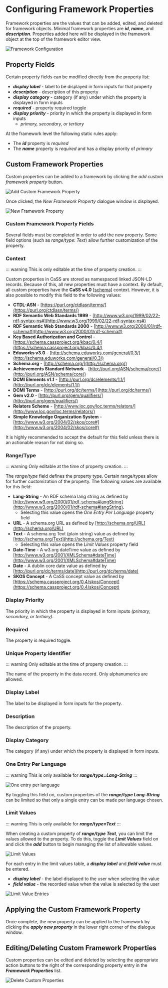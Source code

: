 
# Configuring Framework Properties

Framework properties are the values that can be added, edited, and deleted for framework objects. Minimal framework properties are ***id***, ***name***, and ***description***. Properties added here will be displayed in the framework object at the top of the framework editor view.

![Framework Configuration](/v1.5/authoring/framework-properties.png)

## Property Fields

Certain property fields can be modified directly from the property list:

- ***display label*** - label to be displayed in form inputs for that property
- ***description*** - description of this property
- ***display category*** - category (if any) under which the property is displayed in form inputs
- ***required*** - property required toggle
- ***display priority*** - priority in which the property is displayed in form inputs
    - *primary, secondary, or tertiary*

At the framework level the following static rules apply:

- The ***id*** property is *required*
- The ***name*** property is *required* and has a display priority of *primary*

## Custom Framework Properties

Custom properties can be added to a framework by clicking the _add custom framework property_ button.

![Add Custom Framework Property](/v1.5/authoring/add-custom-framework-property.png)

Once clicked, the _New Framework Property_ dialogue window is displayed.

![New Framework Property](/v1.5/authoring/new-framework-property.png)

### Custom Framework Property Fields

Several fields must be completed in order to add the new property. Some field options (such as _range/type: Text_) allow further customization of the property.

### Context

::: warning
This is only editable at the time of property creation.
:::

Custom properties in CaSS are stored as namespaced linked JSON-LD records. Because of this, all new properties must have a context. By default, all custom properties have the **CaSS v4.0** [\[schema\]](https://schema.cassproject.org/0.4/) context. However, it is also possible to modify this field to the following values:

- **CTDL-ASN** - [https://purl.org/ctdlasn/terms/](https://purl.org/ctdlasn/terms/)
- **RDF Semantic Web Standards 1999** - [http://www.w3.org/1999/02/22-rdf-syntax-ns#](http://www.w3.org/1999/02/22-rdf-syntax-ns#)
- **RDF Semantic Web Standards 2000** - [http://www.w3.org/2000/01/rdf-schema#](http://www.w3.org/2000/01/rdf-schema#)
- **Key Based Authorization and Control** - [https://schema.cassproject.org/kbac/0.4/](https://schema.cassproject.org/kbac/0.4/)
- **Eduworks v3.0** - [http://schema.eduworks.com/general/0.3/](http://schema.eduworks.com/general/0.3/)
- **Schema.org** - [http://schema.org/](http://schema.org/)
- **Achievements Standard Network** - [http://purl.org/ASN/schema/core/](http://purl.org/ASN/schema/core/)
- **DCMI Elements v1.1** - [http://purl.org/dc/elements/1.1/](http://purl.org/dc/elements/1.1/)
- **DCMI Terms** - [http://purl.org/dc/terms/](http://purl.org/dc/terms/)
- **Gem v2.0** - [http://purl.org/gem/qualifiers/](http://purl.org/gem/qualifiers/)
- **Relators Scheme** - [http://www.loc.gov/loc.terms/relators/](http://www.loc.gov/loc.terms/relators/)
- **Simple Knowledge Organization System** - [http://www.w3.org/2004/02/skos/core#](http://www.w3.org/2004/02/skos/core#)

It is highly recommended to accept the default for this field unless there is an actionable reason for not doing so.

### Range/Type

::: warning
Only editable at the time of property creation.
:::

The _range/type_ field defines the property type. Certain range/types allow for further customization of the property. The following values are available for this field:

- **Lang-String** - An RDF schema lang string as defined by [http://www.w3.org/2000/01/rdf-schema#langString](http://www.w3.org/2000/01/rdf-schema#langString).
  - Selecting this value opens the _One Entry Per Language_ property field
- **URL** - A schema.org URL as defined by [http://schema.org/URL](http://schema.org/URL)
- **Text** - A schema.org Text (plain string) value as defined by [http://schema.org/Text](http://schema.org/Text)
  - Selecting this value opens the _Limit Values_ property field
- **Date-Time** - A w3.org dateTime value as defined by [http://www.w3.org/2001/XMLSchema#dateTime](http://www.w3.org/2001/XMLSchema#dateTime)
- **Date** - A dublin core date value as defined by [http://purl.org/dc/terms/date](http://purl.org/dc/terms/date)
- **SKOS Concept** - A CaSS concept value as defined by [https://schema.cassproject.org/0.4/skos/Concept](https://schema.cassproject.org/0.4/skos/Concept)

### Display Priority

The priority in which the property is displayed in form inputs *(primary, secondary, or tertiary)*.

### Required

The property is required toggle.

### Unique Property Identifier

::: warning
Only editable at the time of property creation.
:::

The name of the property in the data record. Only alphanumerics are allowed.

### Display Label

The label to be displayed in form inputs for the property.

### Description

The description of the property.

### Display Category

The category (if any) under which the property is displayed in form inputs.

### One Entry Per Language

::: warning
This is only available for ***range/type=Lang-String***
:::

![One entry per language](/v1.5/authoring/one-entry-per-language.png)

By toggling this field on, custom properties of the ***range/type Lang-String*** can be limited so that only a single entry can be made per language chosen.

### Limit Values

::: warning
This is only available for ***range/type=Text***
:::

When creating a custom property of ***range/type Text***, you can limit the values allowed to the property. To do this, toggle the ***Limit Values*** field on and click the ***add*** button to begin managing the list of allowable values.

![Limit Values](/v1.5/authoring/limit-values.png)

For each entry in the limit values table, a ***display label*** and ***field value*** must be entered.

- ***display label*** - the label displayed to the user when selecting the value
- ***field value*** - the recorded value when the value is selected by the user

![Limit Value Entries](/v1.5/authoring/limit-values-framework.png)

## Applying the Custom Framework Property

Once complete, the new property can be applied to the framework by clicking the ***apply new property*** in the lower right corner of the dialogue window.

## Editing/Deleting Custom Framework Properties

Custom properties can be edited and deleted by selecting the appropriate action buttons to the right of the corresponding property entry in the ***Framework Properties*** list.

![Delete Custom Properties](/v1.5/authoring/framework-configuration.png)

